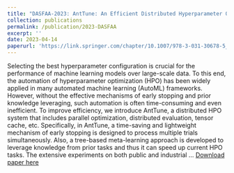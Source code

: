 ```yaml
---
title: "DASFAA-2023: AntTune: An Efficient Distributed Hyperparameter Optimization System for Large-Scale Data"
collection: publications
permalink: /publication/2023-DASFAA
excerpt: ''
date: 2023-04-14
paperurl: 'https://link.springer.com/chapter/10.1007/978-3-031-30678-5_35'
---
```


Selecting the best hyperparameter configuration is crucial for the performance of machine learning models over large-scale data. To this end, the automation of hyperparameter optimization (HPO) has been widely applied in many automated machine learning (AutoML) frameworks. However, without the effective mechanisms of early stopping and prior knowledge leveraging, such automation is often time-consuming and even inefficient. To improve efficiency, we introduce AntTune, a distributed HPO system that includes parallel optimization, distributed evaluation, tensor cache, etc. Specifically, in AntTune, a time-saving and lightweight mechanism of early stopping is designed to process multiple trials simultaneously. Also, a tree-based meta-learning approach is developed to leverage knowledge from prior tasks and thus it can speed up current HPO tasks. The extensive experiments on both public and industrial …
[Download paper here](https://link.springer.com/chapter/10.1007/978-3-031-30678-5_35)
